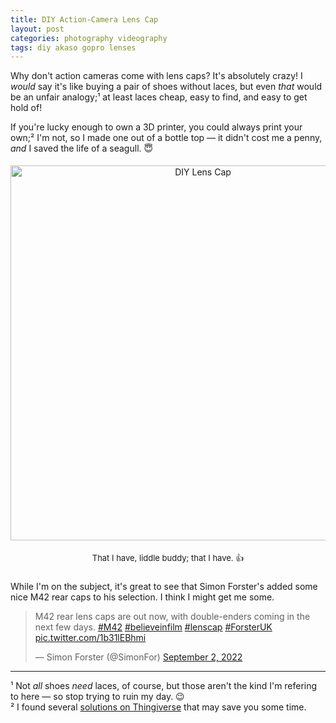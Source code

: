 ```yaml
---
title: DIY Action-Camera Lens Cap
layout: post
categories: photography videography
tags: diy akaso gopro lenses
---
```


Why don't action cameras come with lens caps? It's absolutely crazy! I <i>would</i> say it's like buying a pair of shoes without laces, but even <i>that</i> would be an unfair analogy;¹ at least laces cheap, easy to find, and easy to get hold of!

If you're lucky enough to own a 3D printer, you could always print your own;² I'm not, so I made one out of a bottle top — it didn't cost me a penny, _and_ I saved the life of a seagull. 😇




<!-- <div>
  <p style="padding-top: 5px;">
    <center>
      <img src="https://user-images.githubusercontent.com/110672536/188282838-bc42d93a-ea3b-439f-9c73-a0d27369b889.jpg" alt="DIY Lens Cap" width="600">
      <font size= "2">
        <br>
        That I have, liddle buddy; that I have. 👍
      </font>
    </center>
  </p>
</div> -->

<center>
<img style="padding-top: 5px;" src="https://user-images.githubusercontent.com/110672536/188282838-bc42d93a-ea3b-439f-9c73-a0d27369b889.jpg" class="align-center" alt="DIY Lens Cap" width="600">
</center>

<p style="text-align:center; padding-top: 5px;">
  <font size=" 2">
That I have, liddle buddy; that I have. 👍
  </font>
</p>

<p style="padding-top: 10px;">
While I'm on the subject, it's great to see that Simon Forster's added some nice M42 rear caps to his selection. I think I might get me some.
</p>

<blockquote class="twitter-tweet"><p lang="en" dir="ltr">M42 rear lens caps are out now, with double-enders coming in the next few days. <a href="https://twitter.com/hashtag/M42?src=hash&amp;ref_src=twsrc%5Etfw">#M42</a> <a href="https://twitter.com/hashtag/believeinfilm?src=hash&amp;ref_src=twsrc%5Etfw">#believeinfilm</a> <a href="https://twitter.com/hashtag/lenscap?src=hash&amp;ref_src=twsrc%5Etfw">#lenscap</a> <a href="https://twitter.com/hashtag/ForsterUK?src=hash&amp;ref_src=twsrc%5Etfw">#ForsterUK</a> <a href="https://t.co/1b31lEBhmi">pic.twitter.com/1b31lEBhmi</a></p>&mdash; Simon Forster (@SimonFor) <a href="https://twitter.com/SimonFor/status/1565797440132976640?ref_src=twsrc%5Etfw">September 2, 2022</a></blockquote> 
<hr>
¹ Not <i>all</i> shoes <i>need</i> laces, of course, but those aren't the kind I'm refering to here — so stop trying to ruin my day. 😉
<br>
² I found several <a href="https://www.thingiverse.com">solutions on Thingiverse</a> that may save you some time.
